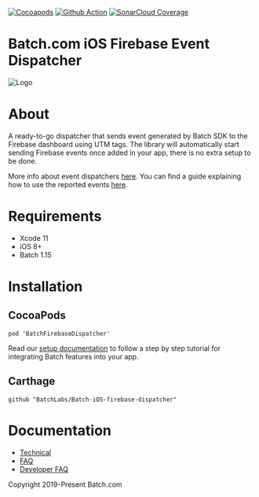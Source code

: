 [![Cocoapods](https://img.shields.io/cocoapods/v/BatchFirebaseDispatcher)](https://cocoapods.org/pods/BatchFirebaseDispatcher)
[![Github Action](https://github.com/BatchLabs/Batch-iOS-firebase-dispatcher/workflows/iOS%20CI/badge.svg)](https://github.com/BatchLabs/Batch-iOS-firebase-dispatcher/actions?query=workflow%3A%22iOS+CI%22)
[![SonarCloud Coverage](https://sonarcloud.io/api/project_badges/measure?project=BatchLabs_Batch-iOS-firebase-dispatcher&metric=coverage)](https://sonarcloud.io/dashboard?id=BatchLabs_Batch-iOS-firebase-dispatcher)

Batch.com iOS Firebase Event Dispatcher
==================

![Logo](http://batch-doc.s3.amazonaws.com/logo_batch_192.gif)

# About

A ready-to-go dispatcher that sends event generated by Batch SDK to the Firebase dashboard using UTM tags.
The library will automatically start sending Firebase events once added in your app, there is no extra setup to be done.

More info about event dispatchers [here](https://doc.batch.com/ios/advanced/event-dispatchers).
You can find a guide explaining how to use the reported events [here](https://help.batch.com/en/articles/3597151-how-to-export-my-campaign-s-data-to-firebase-google-analytics-or-at-internet-using-events-dispatcher).

# Requirements
 - Xcode 11
 - iOS 8+
 - Batch 1.15

# Installation

## CocoaPods

```
pod 'BatchFirebaseDispatcher'
```

Read our [setup documentation](https://doc.batch.com/) to follow a step by step tutorial for integrating Batch features into your app.

## Carthage

```
github "BatchLabs/Batch-iOS-firebase-dispatcher"
```

# Documentation

 - [Technical](https://doc.batch.com)
 - [FAQ](https://batch.com/doc/faq/general.html)
 - [Developer FAQ](https://batch.com/developers)

Copyright 2019-Present Batch.com